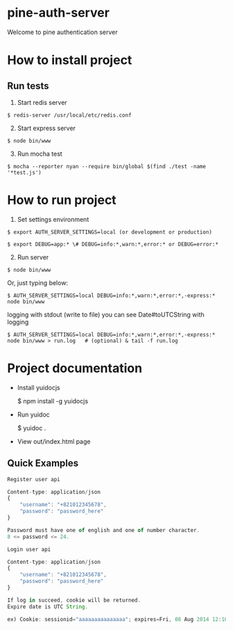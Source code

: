 pine-auth-server
================

Welcome to pine authentication server



How to install project
======================

Run tests
---------
  1. Start redis server
    
    $ redis-server /usr/local/etc/redis.conf
    
  2. Start express server
  
    $ node bin/www 
  
  3. Run mocha test
    
    $ mocha --reporter nyan --require bin/global $(find ./test -name '*test.js') 


How to run project
======================

  1. Set settings environment

    $ export AUTH_SERVER_SETTINGS=local (or development or production)
    
    $ export DEBUG=app:* \# DEBUG=info:*,warn:*,error:* or DEBUG=error:*
    
  2. Run server
  
    $ node bin/www
    
  Or, just typing below:
  
    $ AUTH_SERVER_SETTINGS=local DEBUG=info:*,warn:*,error:*,-express:* node bin/www
    
  logging with stdout (write to file) you can see Date#toUTCString with logging
  
    $ AUTH_SERVER_SETTINGS=local DEBUG=info:*,warn:*,error:*,-express:* node bin/www > run.log   # (optional) & tail -f run.log


Project documentation
======================

  * Install yuidocjs
  
    $ npm install -g yuidocjs
    
  * Run yuidoc
  
    $ yuidoc .

  * View out/index.html page


## Quick Examples

```javascript
Register user api

Content-type: application/json
{
    "username": "+821012345678",
    "password": "password_here"
}

Password must have one of english and one of number character.
8 <= password <= 24.
```

```javascript
Login user api

Content-type: application/json
{
    "username": "+821012345678",
    "password": "password_here"
}

If log in succeed, cookie will be returned.
Expire date is UTC String.

ex) Cookie: sessionid="aaaaaaaaaaaaaaa"; expires=Fri, 08 Aug 2014 12:10:42 GMT"
```